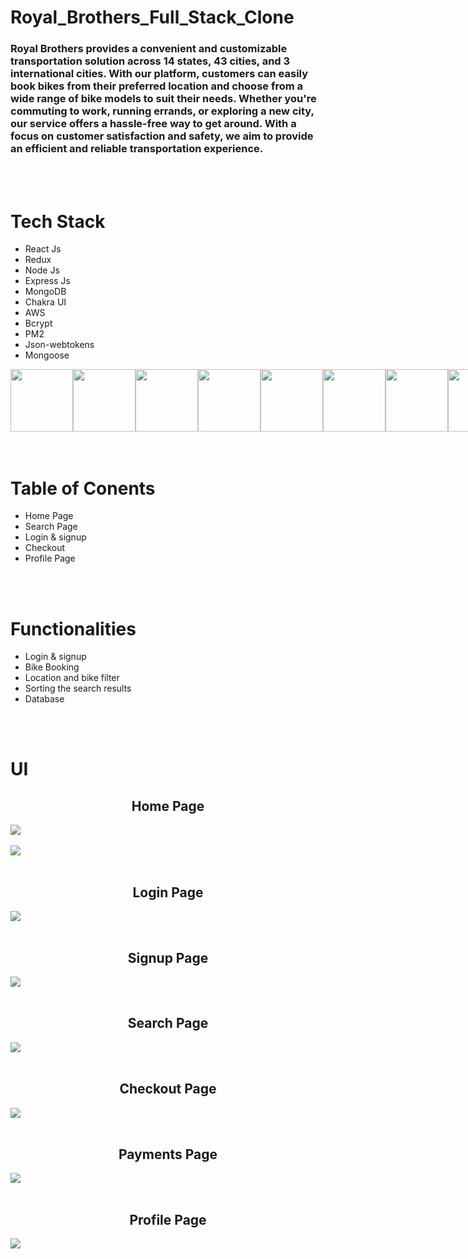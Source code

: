 # Royal_Brothers_Full_Stack_Clone

### Royal Brothers provides a convenient and customizable transportation solution across 14 states, 43 cities, and 3 international cities. With our platform, customers can easily book bikes from their preferred location and choose from a wide range of bike models to suit their needs. Whether you're commuting to work, running errands, or exploring a new city, our service offers a hassle-free way to get around. With a focus on customer satisfaction and safety, we aim to provide an efficient and reliable transportation experience.

<br>
<br>

# Tech Stack

<ul >
<li>React Js</li>
<li>Redux</li>
<li>Node Js</li>
<li>Express Js</li>
<li>MongoDB</li>
<li>Chakra UI</li>
<li>AWS</li>
<li>Bcrypt</li>
<li>PM2</li>
<li>Json-webtokens</li>
<li>Mongoose</li>
</ul>

<div style="display:flex">
<img src="https://www.appsinfoway.com/wp-content/uploads/2018/11/React.js_logo-512-510x510.png" width="100px"/>
<img src="https://tse3.mm.bing.net/th?id=OIP.GETOsHQzoMt-MYBYL_cl4gAAAA&pid=Api&P=0" width="100px"/>
<img src="https://tse3.mm.bing.net/th?id=OIP.CTvVfHEeovAx-0V5-dqVRwHaHa&pid=Api&P=0" width="100px"/>
<img src="https://softuni.bg/Files/OpenCourses/Icon_ExpressJS.png" width="100px"/>
<img src="https://res.cloudinary.com/lwgatsby/f_auto/www/uploads/2020/11/mongodb.png" width="100px"/>
<img src="https://tse4.mm.bing.net/th?id=OIP.s0NKsj6O1yAvQPt9Sqs-ygAAAA&pid=Api&P=0" width="100px"/>
<img src="https://fiareconsulting.com/wp-content/uploads/2020/02/AWS-Cloud-1.png" width="100px"/>
<img src="https://tse2.mm.bing.net/th?id=OIP.s6P4id9uDNDwc05fhJ_PXwD3D9&pid=Api&P=0" width="100px"/>
<img src="https://tse1.mm.bing.net/th?id=OIP.Q2C1BEQGnCBwvNIw5sUHTQHaFs&pid=Api&P=0" width="100px" height="100px"/>
<img src="https://1.bp.blogspot.com/-9jhEkn_uApY/Xxx35kNQB1I/AAAAAAAAMKk/8Jrv75ClwUoh8bkUncTzOJIyH2rU6RkjQCLcBGAsYHQ/s1280/jwt.png" width="100px" height="100px"/>
<img src="https://tse4.mm.bing.net/th?id=OIP.POCXmDtpxRFZBK-SXkvXLAHaFj&pid=Api&P=0" width="100px" height="100px"/>
</div>

<br>
<br>

# Table of Conents

<ul>
<li>Home Page</li>
<li>Search Page</li>
<li>Login & signup</li>
<li>Checkout</li>
<li>Profile Page</li>
</ul>

<br>
<br>

# Functionalities

<ul>
<li>Login & signup</li>
<li>Bike Booking</li>
<li>Location and bike filter</li>
<li>Sorting the search results</li>
<li>Database</li>
</ul>

<br>
<br>

# UI

<h2 align="center">Home Page</h2>
<img src="https://i.postimg.cc/xTHxv0Cp/Screenshot-12.png" >
<br>
<br>
<img src="https://i.postimg.cc/85M4h4kJ/Screenshot-13.png" >
<br>
<br>
<h2 align="center">Login Page</h2>
<img src="https://i.postimg.cc/SNdh67jv/Screenshot-14.png" >
<br>
<br>
<h2 align="center">Signup Page</h2>
<img src="https://i.postimg.cc/HnPtmhBN/Screenshot-15.png" >
<br>
<br>
<h2 align="center">Search Page</h2>
<img src="https://i.postimg.cc/pTrhvX42/Screenshot-17.png" >
<br>
<br>
<h2 align="center">Checkout Page</h2>
<img src="https://i.postimg.cc/76Jz7ZVK/Screenshot-18.png" >
<br>
<br>
<h2 align="center">Payments Page</h2>
<img src="https://i.postimg.cc/wvYqfxzf/Screenshot-19.png" >
<br>
<br>
<h2 align="center">Profile Page</h2>
<img src="https://i.postimg.cc/c4zNk1MR/Screenshot-20.png" >


